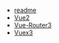 * [readme](z其他/notes-master/vue&vue-router&vuex/readme.md)
* [Vue2](z其他/notes-master/vue&vue-router&vuex/vue.md)
* [Vue-Router3](vue-router.md)
* [Vuex3](vuex.md)